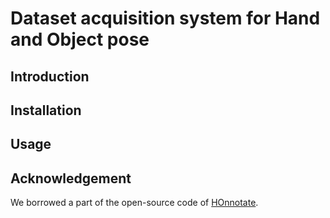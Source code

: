 # Dataset acquisition system for Hand and Object pose
## Introduction



## Installation


## Usage



## Acknowledgement
We borrowed a part of the open-source code of [HOnnotate](https://github.com/shreyashampali/HOnnotate?). 

